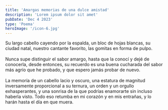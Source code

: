 ```yaml
---
title: 'Amargas memorias de una dulce amistad'
description: 'Lorem ipsum dolor sit amet'
pubDate: 'Dec 4 2023'
type: 'Poema'
heroImage: '/icon-6.jpg'
---
```


Su largo cabello cayendo por la espalda, un bloc de hojas blancas, su ciudad natal, nuestro cantante favorito, las gomitas en forma de pulpo.
<br>
<br>
Nunca supe distinguir el sabor amargo, hasta que la conocí y dejé de conocerla, desde entonces, su recuerdo es una buena cucharada del sabor más agrío que he probado, y que espero jamás probar de nuevo.
<br>
<br>
La memoría de un cabello lacio y oscuro, una estatura de magnitud inversamente proporcional a su ternura, un orden y un orgullo exhasperantes, y una sonrisa de la que podrías enamorarte sin incluso haberla visto. Todo eso retumba en mi corazón y en mis entrañas, y lo harán hasta el día en que muera.
